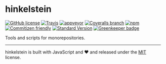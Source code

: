 # hinkelstein

[![GitHub license](https://img.shields.io/github/license/KnisterPeter/hinkelstein.svg)](https://github.com/KnisterPeter/hinkelstein)
[![Travis](https://img.shields.io/travis/KnisterPeter/hinkelstein.svg)](https://travis-ci.org/KnisterPeter/hinkelstein)
[![appveyor](https://ci.appveyor.com/api/projects/status/mtdvnje0y7vcvk39/branch/master?svg=true)](https://ci.appveyor.com/project/KnisterPeter/hinkelstein/branch/master)
[![Coveralls branch](https://img.shields.io/coveralls/KnisterPeter/hinkelstein/master.svg)](https://coveralls.io/github/KnisterPeter/hinkelstein)
[![npm](https://img.shields.io/npm/v/hinkelstein.svg)](https://www.npmjs.com/package/hinkelstein)
[![Commitizen friendly](https://img.shields.io/badge/commitizen-friendly-brightgreen.svg)](http://commitizen.github.io/cz-cli/)
[![Standard Version](https://img.shields.io/badge/release-standard%20version-brightgreen.svg)](https://github.com/conventional-changelog/standard-version)
[![Greenkeeper badge](https://badges.greenkeeper.io/KnisterPeter/hinkelstein.svg)](https://greenkeeper.io/)

Tools and scripts for monorepositories.

---
hinkelstein is built with JavaScript and :heart: and released under the
[MIT](./LICENSE) license.
